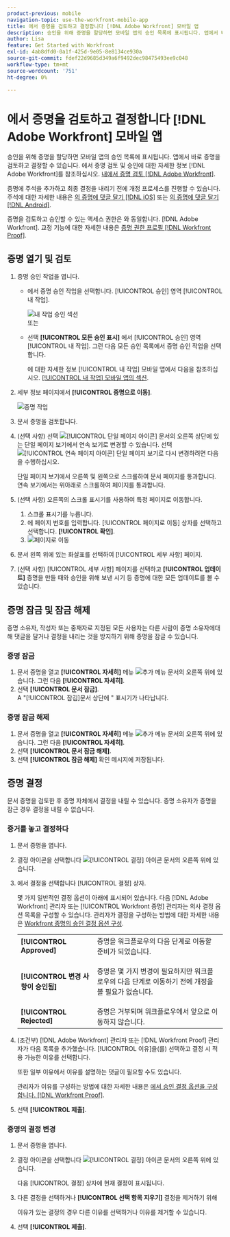 ```yaml
---
product-previous: mobile
navigation-topic: use-the-workfront-mobile-app
title: 에서 증명을 검토하고 결정합니다 [!DNL Adobe Workfront] 모바일 앱
description: 승인을 위해 증명을 할당하면 모바일 앱의 승인 목록에 표시됩니다. 앱에서 바로 증명을 검토하고 결정할 수 있습니다.
author: Lisa
feature: Get Started with Workfront
exl-id: 4ab8dfd0-0a1f-425d-9e05-8e8134ce930a
source-git-commit: fdef22d9685d349a6f9492dec98475493ee9c048
workflow-type: tm+mt
source-wordcount: '751'
ht-degree: 0%

---
```


# 에서 증명을 검토하고 결정합니다 [!DNL Adobe Workfront] 모바일 앱

승인을 위해 증명을 할당하면 모바일 앱의 승인 목록에 표시됩니다. 앱에서 바로 증명을 검토하고 결정할 수 있습니다. 에서 증명 검토 및 승인에 대한 자세한 정보 [!DNL Adobe Workfront]를 참조하십시오. [내에서 증명 검토 [!DNL Adobe Workfront]](../../../review-and-approve-work/proofing/reviewing-proofs-within-workfront/review-proofs-in-wf.md).

증명에 주석을 추가하고 최종 결정을 내리기 전에 개정 프로세스를 진행할 수 있습니다. 주석에 대한 자세한 내용은 [의 증명에 댓글 달기 [!DNL iOS]](../../../workfront-basics/mobile-apps/using-the-workfront-mobile-app/comment-on-proofs-ios.md) 또는 [의 증명에 댓글 달기 [!DNL Android]](../../../workfront-basics/mobile-apps/using-the-workfront-mobile-app/comment-on-proofs-android.md).

증명을 검토하고 승인할 수 있는 액세스 권한은 와 동일합니다. [!DNL Adobe Workfront]. 교정 기능에 대한 자세한 내용은 [증명 권한 프로필 [!DNL Workfront Proof]](../../../workfront-proof/wp-acct-admin/account-settings/proof-perm-profiles-in-wp.md).

## 증명 열기 및 검토

1. 증명 승인 작업을 엽니다.

   * 에서 증명 승인 작업을 선택합니다. [!UICONTROL 승인] 영역 [!UICONTROL 내 작업].

      ![내 작업 승인 섹션](assets/mobile-mywork-approvals-338x482.png)\
      또는

   * 선택 **[!UICONTROL 모든 승인 표시]** 에서 [!UICONTROL 승인] 영역 [!UICONTROL 내 작업]. 그런 다음 모든 승인 목록에서 증명 승인 작업을 선택합니다.

      에 대한 자세한 정보 [!UICONTROL 내 작업] 모바일 앱에서 다음을 참조하십시오. [[!UICONTROL 내 작업] 모바일 앱의 섹션](../../../workfront-basics/mobile-apps/using-the-workfront-mobile-app/my-work-section-mobile.md).

1. 세부 정보 페이지에서 **[!UICONTROL 증명으로 이동]**.

   ![증명 작업](assets/mobile-prooftask1-338x516.png)

1. 문서 증명을 검토합니다.
1. (선택 사항) 선택 ![[!UICONTROL 단일 페이지 아이콘]](assets/mobile-proofpagingicon1-25x36.png) 문서의 오른쪽 상단에 있는 단일 페이지 보기에서 연속 보기로 변경할 수 있습니다. 선택 ![[!UICONTROL 연속 페이지 아이콘]](assets/mobile-proofpagingicon2-25x25.png) 단일 페이지 보기로 다시 변경하려면 다음을 수행하십시오.

   단일 페이지 보기에서 오른쪽 및 왼쪽으로 스크롤하여 문서 페이지를 통과합니다. 연속 보기에서는 위아래로 스크롤하여 페이지를 통과합니다.

1. (선택 사항) 오른쪽의 스크롤 표시기를 사용하여 특정 페이지로 이동합니다.

   1. 스크롤 표시기를 누릅니다.
   1. 에 페이지 번호를 입력합니다. [!UICONTROL 페이지로 이동] 상자를 선택하고 선택합니다. **[!UICONTROL 확인]**.
   1. ![페이지로 이동](assets/mobile-gotopage-350x224.png)

1. 문서 왼쪽 위에 있는 화살표를 선택하여 [!UICONTROL 세부 사항] 페이지.
1. (선택 사항) [!UICONTROL 세부 사항] 페이지를 선택하고 **[!UICONTROL 업데이트]** 증명을 만들 때와 승인을 위해 보낸 시기 등 증명에 대한 모든 업데이트를 볼 수 있습니다.

## 증명 잠금 및 잠금 해제

증명 소유자, 작성자 또는 중재자로 지정된 모든 사용자는 다른 사람이 증명 소유자에대해 댓글을 달거나 결정을 내리는 것을 방지하기 위해 증명을 잠글 수 있습니다.

### 증명 잠금

1. 문서 증명을 열고 **[!UICONTROL 자세히]** 메뉴 ![추가 메뉴](assets/mobile-verticalmoremenu-20x33.png) 문서의 오른쪽 위에 있습니다. 그런 다음 **[!UICONTROL 자세히]**.
1. 선택 **[!UICONTROL 문서 잠금]**.\
   A &quot;[!UICONTROL 잠김]문서 상단에 &quot; 표시기가 나타납니다.

### 증명 잠금 해제

1. 문서 증명을 열고 **[!UICONTROL 자세히]** 메뉴 ![추가 메뉴](assets/mobile-verticalmoremenu-20x33.png) 문서의 오른쪽 위에 있습니다. 그런 다음 **[!UICONTROL 자세히]**.
1. 선택 **[!UICONTROL 문서 잠금 해제]**.
1. 선택 **[!UICONTROL 잠금 해제]** 확인 메시지에 저장됩니다.

## 증명 결정

문서 증명을 검토한 후 증명 자체에서 결정을 내릴 수 있습니다. 증명 소유자가 증명을 잠근 경우 결정을 내릴 수 없습니다.

### 증거를 놓고 결정하다

1. 문서 증명을 엽니다.
1. 결정 아이콘을 선택합니다 ![[!UICONTROL 결정] 아이콘](assets/mobile-proofcheckmarkdecisionicon-30x30.png) 문서의 오른쪽 위에 있습니다.
1. 에서 결정을 선택합니다 [!UICONTROL 결정] 상자.

   몇 가지 일반적인 결정 옵션이 아래에 표시되어 있습니다. 다음 [!DNL Adobe Workfront] 관리자 또는 [!UICONTROL Workfront 증명] 관리자는 의사 결정 옵션 목록을 구성할 수 있습니다. 관리자가 결정을 구성하는 방법에 대한 자세한 내용은 [Workfront 증명의 승인 결정 옵션 구성](../../../workfront-proof/wp-acct-admin/account-settings/configure-approval-decision-in-wp.md).

   <table style="table-layout:auto"> 
    <col> 
    <col> 
    <tbody> 
     <tr> 
      <td role="rowheader"><strong>[!UICONTROL Approved]</strong></td> 
      <td>증명을 워크플로우의 다음 단계로 이동할 준비가 되었습니다.</td> 
     </tr> 
     <tr> 
      <td role="rowheader"><strong>[!UICONTROL 변경 사항이 승인됨]</strong></td> 
      <td> <p>증명은 몇 가지 변경이 필요하지만 워크플로우의 다음 단계로 이동하기 전에 개정을 볼 필요가 없습니다.</p> </td> 
     </tr> 
     <tr> 
      <td role="rowheader"><strong>[!UICONTROL Rejected]</strong></td> 
      <td>증명은 거부되며 워크플로우에서 앞으로 이동하지 않습니다.</td> 
     </tr> 
    </tbody> 
   </table>

1. (조건부) [!DNL Adobe Workfront] 관리자 또는 [!DNL Workfront Proof] 관리자가 다음 목록을 추가했습니다. [!UICONTROL 이유]을(를) 선택하고 결정 시 적용 가능한 이유를 선택합니다.

   또한 일부 이유에서 이유를 설명하는 댓글이 필요할 수도 있습니다.

   관리자가 이유를 구성하는 방법에 대한 자세한 내용은  [에서 승인 결정 옵션을 구성합니다. [!DNL Workfront Proof]](../../../workfront-proof/wp-acct-admin/account-settings/configure-approval-decision-in-wp.md).

1. 선택 **[!UICONTROL 제출]**.

### 증명의 결정 변경

1. 문서 증명을 엽니다.
1. 결정 아이콘을 선택합니다 ![[!UICONTROL 결정] 아이콘](assets/mobile-proofcheckmarkdecisionicon-30x30.png) 문서의 오른쪽 위에 있습니다.

   다음 [!UICONTROL 결정] 상자에 현재 결정이 표시됩니다.

1. 다른 결정을 선택하거나 **[!UICONTROL 선택 항목 지우기]** 결정을 제거하기 위해

   이유가 있는 결정의 경우 다른 이유를 선택하거나 이유를 제거할 수 있습니다.

1. 선택 **[!UICONTROL 제출]**.
